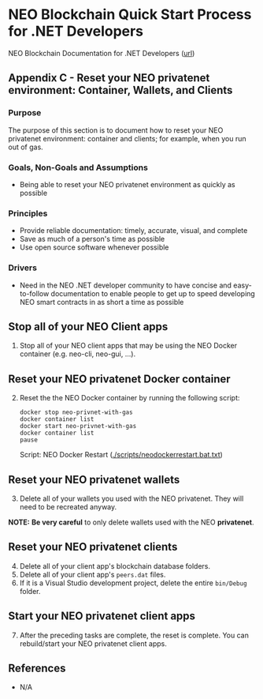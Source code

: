 # NEO Blockchain Quick Start Process for .NET Developers

NEO Blockchain Documentation for .NET Developers ([url](https://github.com/mwherman2000/neo-windocs/tree/master/windocs))

## Appendix C - Reset your NEO privatenet environment: Container, Wallets, and Clients

### Purpose

The purpose of this section is to document how to reset your NEO privatenet environment: container and clients; for example, when you run out of gas.

### Goals, Non-Goals and Assumptions

* Being able to reset your NEO privatenet environment as quickly as possible

### Principles

* Provide reliable documentation: timely, accurate, visual, and complete
* Save as much of a person's time as possible
* Use open source software whenever possible

### Drivers

* Need in the NEO .NET developer community to have concise and easy-to-follow documentation to enable people to get up to speed developing NEO smart contracts in as short a time as possible

## Stop all of your NEO Client apps

1. Stop all of your NEO client apps that may be using the NEO Docker container (e.g. neo-cli, neo-gui, ...).

## Reset your NEO privatenet Docker container

2. Reset the the NEO Docker container by running the following script: 
    ```
    docker stop neo-privnet-with-gas
    docker container list
    docker start neo-privnet-with-gas
    docker container list
    pause
    ```
    Script: NEO Docker Restart ([./scripts/neodockerrestart.bat.txt](./scripts/neodockerrestart.bat.txt))

## Reset your NEO privatenet wallets

3. Delete all of your wallets you used with the NEO privatenet. They will need to be recreated anyway.

**NOTE:** **Be very careful** to only delete wallets used with the NEO **privatenet**.

## Reset your NEO privatenet clients

4. Delete all of your client app's blockchain database folders.
5. Delete all of your client app's `peers.dat` files.
6. If it is a Visual Studio development project, delete the entire `bin/Debug` folder.

## Start your NEO privatenet client apps

7. After the preceding tasks are complete, the reset is complete. You can rebuild/start your NEO privatenet client apps.

## References

* N/A
